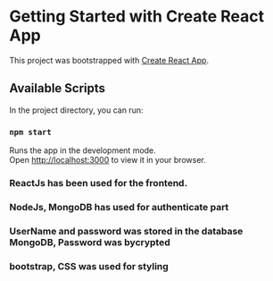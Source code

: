 # Getting Started with Create React App

This project was bootstrapped with [Create React App](https://github.com/facebook/create-react-app).

## Available Scripts

In the project directory, you can run:

### `npm start`

Runs the app in the development mode.\
Open [http://localhost:3000](http://localhost:3000) to view it in your browser.

### ReactJs has been used for the frontend.
### NodeJs, MongoDB has used for authenticate part
### UserName and password was stored in the database MongoDB, Password was bycrypted
### bootstrap, CSS was used for styling